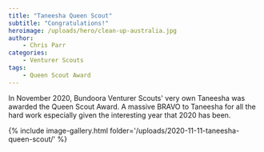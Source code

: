 ```yaml
---
title: "Taneesha Queen Scout"
subtitle: "Congratulations!"
heroimage: /uploads/hero/clean-up-australia.jpg
author:
    - Chris Parr
categories:
    - Venturer Scouts
tags:
    - Queen Scout Award
---
```


In November 2020, Bundoora Venturer Scouts' very own Taneesha was awarded the Queen Scout Award. A massive BRAVO to Taneesha for all the hard work especially given the interesting year that 2020 has been.

{% include image-gallery.html folder='/uploads/2020-11-11-taneesha-queen-scout/' %}
